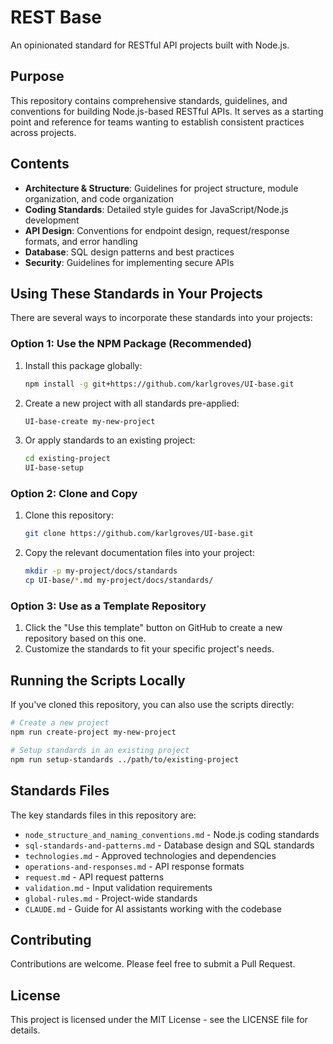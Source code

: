 # REST Base

An opinionated standard for RESTful API projects built with Node.js.

## Purpose

This repository contains comprehensive standards, guidelines, and conventions for building Node.js-based RESTful APIs.
It serves as a starting point and reference for teams wanting to establish consistent practices across projects.

## Contents

- **Architecture & Structure**: Guidelines for project structure, module organization, and code organization
- **Coding Standards**: Detailed style guides for JavaScript/Node.js development
- **API Design**: Conventions for endpoint design, request/response formats, and error handling
- **Database**: SQL design patterns and best practices
- **Security**: Guidelines for implementing secure APIs

## Using These Standards in Your Projects

There are several ways to incorporate these standards into your projects:

### Option 1: Use the NPM Package (Recommended)

1. Install this package globally:

   ```bash
   npm install -g git+https://github.com/karlgroves/UI-base.git
   ```

2. Create a new project with all standards pre-applied:

   ```bash
   UI-base-create my-new-project
   ```

3. Or apply standards to an existing project:

   ```bash
   cd existing-project
   UI-base-setup
   ```

### Option 2: Clone and Copy

1. Clone this repository:

   ```bash
   git clone https://github.com/karlgroves/UI-base.git
   ```

2. Copy the relevant documentation files into your project:

   ```bash
   mkdir -p my-project/docs/standards
   cp UI-base/*.md my-project/docs/standards/
   ```

### Option 3: Use as a Template Repository

1. Click the "Use this template" button on GitHub to create a new repository based on this one.
2. Customize the standards to fit your specific project's needs.

## Running the Scripts Locally

If you've cloned this repository, you can also use the scripts directly:

```bash
# Create a new project
npm run create-project my-new-project

# Setup standards in an existing project
npm run setup-standards ../path/to/existing-project
```

## Standards Files

The key standards files in this repository are:

- `node_structure_and_naming_conventions.md` - Node.js coding standards
- `sql-standards-and-patterns.md` - Database design and SQL standards
- `technologies.md` - Approved technologies and dependencies
- `operations-and-responses.md` - API response formats
- `request.md` - API request patterns
- `validation.md` - Input validation requirements
- `global-rules.md` - Project-wide standards
- `CLAUDE.md` - Guide for AI assistants working with the codebase

## Contributing

Contributions are welcome. Please feel free to submit a Pull Request.

## License

This project is licensed under the MIT License - see the LICENSE file for details.

